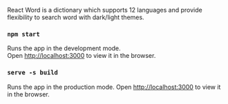 React Word is a dictionary which supports 12 languages and provide flexibility to search word with dark/light themes.


### `npm start`

Runs the app in the development mode.\
Open [http://localhost:3000](http://localhost:3000) to view it in the browser.



### `serve -s build`

Runs the app in the production mode.
Open [http://localhost:3000](http://localhost:5000) to view it in the browser.

